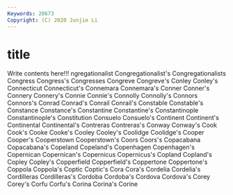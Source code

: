 ```yaml
---
Keywords: 20673
Copyright: (C) 2020 Junjie Li
---
```


# title

Write contents here!!!
ngregationalist 
Congregationalist's 
Congregationalists
Congress 
Congress's 
Congresses 
Congreve 
Congreve's 
Conley 
Conley's 
Connecticut 
Connecticut's 
Connemara
Connemara's 
Conner 
Conner's 
Connery 
Connery's 
Connie 
Connie's 
Connolly 
Connolly's 
Connors
Connors's 
Conrad 
Conrad's 
Conrail 
Conrail's 
Constable 
Constable's 
Constance 
Constance's 
Constantine
Constantine's 
Constantinople 
Constantinople's 
Constitution 
Consuelo 
Consuelo's 
Continent 
Continent's 
Continental 
Continental's
Contreras 
Contreras's 
Conway 
Conway's 
Cook 
Cook's 
Cooke 
Cooke's 
Cooley 
Cooley's
Coolidge 
Coolidge's 
Cooper 
Cooper's 
Cooperstown 
Cooperstown's 
Coors 
Coors's 
Copacabana 
Copacabana's
Copeland 
Copeland's 
Copenhagen 
Copenhagen's 
Copernican 
Copernican's 
Copernicus 
Copernicus's 
Copland 
Copland's
Copley 
Copley's 
Copperfield 
Copperfield's 
Coppertone 
Coppertone's 
Coppola 
Coppola's 
Coptic 
Coptic's
Cora 
Cora's 
Cordelia 
Cordelia's 
Cordilleras 
Cordilleras's 
Cordoba 
Cordoba's 
Cordova 
Cordova's
Corey 
Corey's 
Corfu 
Corfu's 
Corina 
Corina's 
Corine 
